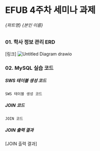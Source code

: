 # EFUB 4주차 세미나 과제

###### {파트명} {본인 이름}



### 01. 학사 정보 관리 ERD

[링크]
![Untitled Diagram drawio](https://user-images.githubusercontent.com/86144019/162711174-58b629a7-612f-4333-a964-749a25312ad0.png)



### 02. MySQL 실습 코드

##### SWS 테이블 생성 코드

```
SWS 테이블 생성 코드
```



##### JOIN 코드

```
JOIN 코드
```



##### JOIN 출력 결과

[JOIN 출력 결과]
